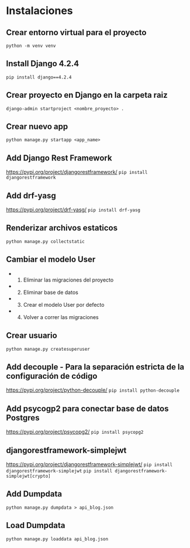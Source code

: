 
# Instalaciones

## Crear entorno virtual para el proyecto
```python -m venv venv```


## Install Django 4.2.4
```pip install django==4.2.4```


## Crear proyecto en Django en la carpeta raiz
```django-admin startproject <nombre_proyecto> . ```


## Crear nuevo app
```python manage.py startapp <app_name>```


## Add Django Rest Framework
https://pypi.org/project/djangorestframework/
```pip install djangorestframework``` 


## Add drf-yasg
https://pypi.org/project/drf-yasg/
```pip install drf-yasg``` 


## Renderizar archivos estaticos
```python manage.py collectstatic```


## Cambiar el modelo User
* 1. Eliminar las migraciones del proyecto
* 2. Eliminar base de datos 
* 3. Crear el modelo User por defecto
* 4. Volver a correr las migraciones


## Crear usuario
```python manage.py createsuperuser```


## Add decouple - Para la separación estricta de la configuración de código
https://pypi.org/project/python-decouple/ 
```pip install python-decouple```


## Add psycogp2 para conectar base de datos Postgres
https://pypi.org/project/psycopg2/ 
```pip install psycopg2```


## djangorestframework-simplejwt 
https://pypi.org/project/djangorestframework-simplejwt/
```pip install djangorestframework-simplejwt```
```pip install djangorestframework-simplejwt[crypto]```

## Add Dumpdata
```python manage.py dumpdata > api_blog.json```


## Load Dumpdata
```python manage.py loaddata api_blog.json```